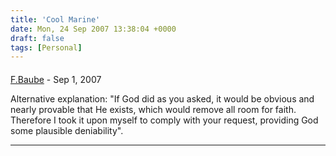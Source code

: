 ```yaml
---
title: 'Cool Marine'
date: Mon, 24 Sep 2007 13:38:04 +0000
draft: false
tags: [Personal]
---
```



#### 
[F.Baube]( "fbaube@yahoo.com") - <time datetime="2007-09-24 11:29:12">Sep 1, 2007</time>

Alternative explanation: "If God did as you asked, it would be obvious and nearly provable that He exists, which would remove all room for faith. Therefore I took it upon myself to comply with your request, providing God some plausible deniability".
<hr />
